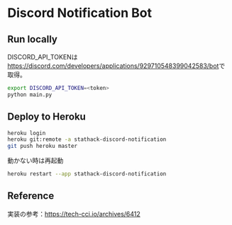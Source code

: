 # Discord Notification Bot

## Run locally

DISCORD_API_TOKENは<https://discord.com/developers/applications/929710548399042583/bot>で取得。

```sh
export DISCORD_API_TOKEN=<token>
python main.py
```

## Deploy to Heroku

```sh
heroku login
heroku git:remote -a stathack-discord-notification
git push heroku master
```

動かない時は再起動

```sh
heroku restart --app stathack-discord-notification
```

## Reference

実装の参考：<https://tech-cci.io/archives/6412>
